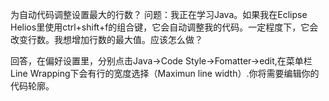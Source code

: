 为自动代码调整设置最大的行数？
问题：我正在学习Java。如果我在Eclipse Helios里使用ctrl+shift+f的组合键，它会自动调整我的代码。一定程度下，它会改变行数。我想增加行数的最大值。应该怎么做？

回答，在偏好设置里，分别点击Java->Code Style->Fomatter->edit,在菜单栏Line Wrapping下会有行的宽度选择（Maximun line width）.你将需要编辑你的代码轮廓。